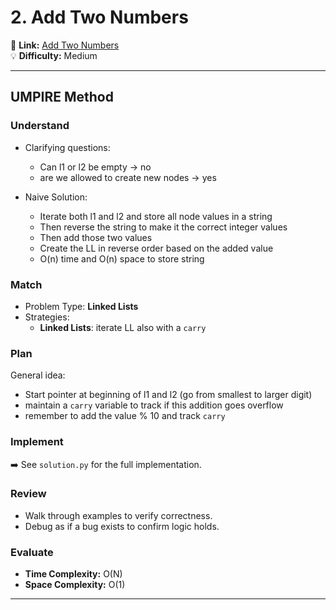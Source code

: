 # 2. Add Two Numbers

🔗 **Link:** [Add Two Numbers](https://leetcode.com/problems/add-two-numbers/description/)  
💡 **Difficulty:** Medium

---


## UMPIRE Method

### Understand
- Clarifying questions:
  - Can l1 or l2 be empty -> no
  - are we allowed to create new nodes -> yes
  
- Naive Solution:
  - Iterate both l1 and l2 and store all node values in a string
  - Then reverse the string to make it the correct integer values
  - Then add those two values
  - Create the LL in reverse order based on the added value
  - O(n) time and O(n) space to store string


### Match
- Problem Type: **Linked Lists**  
- Strategies:
  - **Linked Lists**: iterate LL also with a `carry`

### Plan
General idea:  
- Start pointer at beginning of l1 and l2 (go from smallest to larger digit)
- maintain a `carry` variable to track if this addition goes overflow
- remember to add the value % 10 and track `carry`

### Implement
➡️ See `solution.py` for the full implementation.  

### Review
- Walk through examples to verify correctness.  
- Debug as if a bug exists to confirm logic holds.  

### Evaluate
- **Time Complexity:** O(N)  
- **Space Complexity:** O(1)  

---


